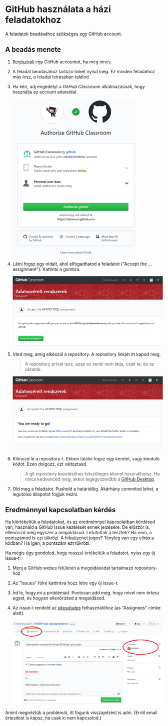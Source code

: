 # GitHub használata a házi feladatokhoz

A feladatok beadásához szükséges egy GitHub account.

## A beadás menete

1. [Regisztrálj](https://github.com/join) egy GitHub accountot, ha még nincs.

1. A feladat beadásához tartozó linket nyisd meg. Ez minden feladathoz más lesz, a feladat leírásában találod.

1. Ha kéri, adj engedélyt a _GitHub Classroom_ alkalmazásnak, hogy használja az account adataidat.

   ![Authorize GitHub classroom](img/github-authorize-classroom.png)

1. Látni fogsz egy oldalt, ahol elfogadhatod a feladatot ("Accept the ... assignment"). Kattints a gombra.

   ![Accept assignment](img/github-accept-assignment.png)

1. Várd meg, amíg elkészül a repository. A repository linkjét itt kapod meg.

   > A repository privát lesz, azaz az senki nem látja, csak te, és az oktatók.

   ![Repository created](img/github-repository-create-success.png)

1. Klónozd le a repository-t. Ebben találni fogsz egy keretet, vagy kiinduló kódot. Ezen dolgozz, ezt változtasd.

   > A git repository kezeléséhez tetszőleges klienst használhatsz. Ha nincs kedvenced még, akkor legegyszerűbb a [GitHub Desktop](https://desktop.github.com/).

1. Old meg a feladatot. Pushold a határidőig. Akárhány commitod lehet, a legutolsó állapotot fogjuk nézni.

## Eredménnyel kapcsolatban kérdés

Ha kiértékeltük a feladatokat, és az eredménnyel kapcsolatban kérdésed van, használd a GitHub Issue kezelését ennek jelzésére. De először is, ellenőrizd még egyszer a megoldásod. Lefutottak a tesztek? Ha nem, a pontszámod is ezt tükrözi. A hibaüzenet jogos? Tényleg van egy elírás a kódban? Ha igen, a pontszám ezt tükrözi.

Ha mégis úgy gondolod, hogy rosszul értékeltük a feladatot, nyiss egy új issue-t:

1. Menj a GitHub webes felületén a megoldásodat tartalmazó repository-hoz.

1. Az "Issues" fülre kattintva hozz létre egy új issue-t.

1. Írd le, hogy mi a problémád. Pontosan add meg, hogy mivel nem értesz egyet, és hogyan ellenőrizted a megoldásod.

1. Az issue-t rendeld az _[akosdudas](https://github.com/akosdudas)_ felhasználóhoz (as "Assignees" címke alatt).

   ![Create new GitHub issue](img/github-new-issue.png)

Amint megnéztük a problémát, itt fogunk visszajelzést is adni. (Erről email értesítést is kapsz, ha csak ki nem kapcsolod.)
